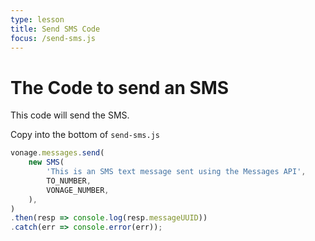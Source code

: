 ```yaml
---
type: lesson
title: Send SMS Code
focus: /send-sms.js
---
```


# The Code to send an SMS

This code will send the SMS.

Copy into the bottom of `send-sms.js`

```js
vonage.messages.send(
    new SMS(
        'This is an SMS text message sent using the Messages API',
        TO_NUMBER,
        VONAGE_NUMBER,
    ),
)
.then(resp => console.log(resp.messageUUID))
.catch(err => console.error(err));
```
